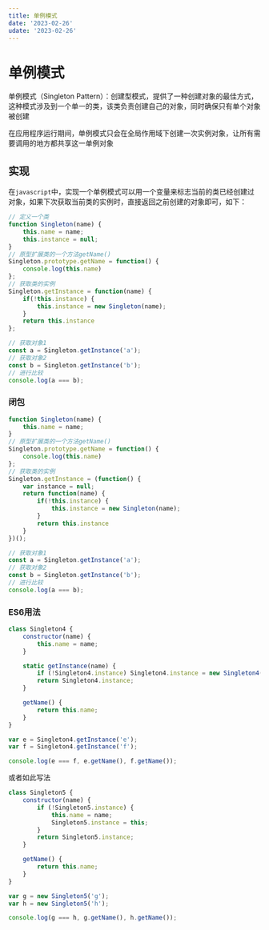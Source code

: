 ```yaml
---
title: 单例模式
date: '2023-02-26'
udate: '2023-02-26'
---
```


# 单例模式

单例模式（Singleton Pattern）：创建型模式，提供了一种创建对象的最佳方式，这种模式涉及到一个单一的类，该类负责创建自己的对象，同时确保只有单个对象被创建

在应用程序运行期间，单例模式只会在全局作用域下创建一次实例对象，让所有需要调用的地方都共享这一单例对象

## 实现

在`javascript`中，实现一个单例模式可以用一个变量来标志当前的类已经创建过对象，如果下次获取当前类的实例时，直接返回之前创建的对象即可，如下：

```js
// 定义一个类
function Singleton(name) {
    this.name = name;
    this.instance = null;
}
// 原型扩展类的一个方法getName()
Singleton.prototype.getName = function() {
    console.log(this.name)
};
// 获取类的实例
Singleton.getInstance = function(name) {
    if(!this.instance) {
        this.instance = new Singleton(name);
    }
    return this.instance
};

// 获取对象1
const a = Singleton.getInstance('a');
// 获取对象2
const b = Singleton.getInstance('b');
// 进行比较
console.log(a === b);
```

### 闭包

```js
function Singleton(name) {
    this.name = name;
}
// 原型扩展类的一个方法getName()
Singleton.prototype.getName = function() {
    console.log(this.name)
};
// 获取类的实例
Singleton.getInstance = (function() {
    var instance = null;
    return function(name) {
        if(!this.instance) {
            this.instance = new Singleton(name);
        }
        return this.instance
    }        
})();

// 获取对象1
const a = Singleton.getInstance('a');
// 获取对象2
const b = Singleton.getInstance('b');
// 进行比较
console.log(a === b);
```

### ES6用法

```js
class Singleton4 {
	constructor(name) {
		this.name = name;
	}

	static getInstance(name) {
		if (!Singleton4.instance) Singleton4.instance = new Singleton4(name);
		return Singleton4.instance;
	}

	getName() {
		return this.name;
	}
}

var e = Singleton4.getInstance('e');
var f = Singleton4.getInstance('f');

console.log(e === f, e.getName(), f.getName());
```

或者如此写法

```js
class Singleton5 {
	constructor(name) {
		if (!Singleton5.instance) {
			this.name = name;
			Singleton5.instance = this;
		}
		return Singleton5.instance;
	}

	getName() {
		return this.name;
	}
}

var g = new Singleton5('g');
var h = new Singleton5('h');

console.log(g === h, g.getName(), h.getName());
```
